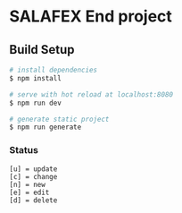 # SALAFEX End project

## Build Setup

```bash
# install dependencies
$ npm install

# serve with hot reload at localhost:8080
$ npm run dev

# generate static project
$ npm run generate
```


### Status
```
[u] = update
[c] = change
[n] = new
[e] = edit
[d] = delete
```
